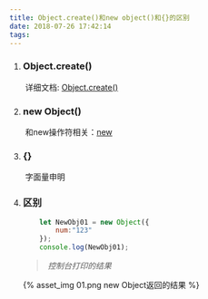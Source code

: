 ```yaml
---
title: Object.create()和new object()和{}的区别
date: 2018-07-26 17:42:14
tags:
---
```

1. ### Object.create()

   ​	详细文档: [Object.create()](https://developer.mozilla.org/zh-CN/docs/Web/JavaScript/Reference/Global_Objects/Object/create)

2. ### new Object()

   ​	和new操作符相关：[new](https://developer.mozilla.org/zh-CN/docs/Web/JavaScript/Reference/Operators/new)

3. ### {}

   ​	字面量申明

4. ### 区别

   ```javascript
       let NewObj01 = new Object({
           num:"123"
       });
       console.log(NewObj01);
   ```

   > ​	*控制台打印的结果*

   {% asset_img 01.png new Object返回的结果 %}